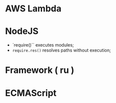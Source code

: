 # AWS Lambda

# NodeJS

- `require()`` executes modules; 
- `require.res()` resolves paths without execution;

# Framework ( ru )

# ECMAScript

